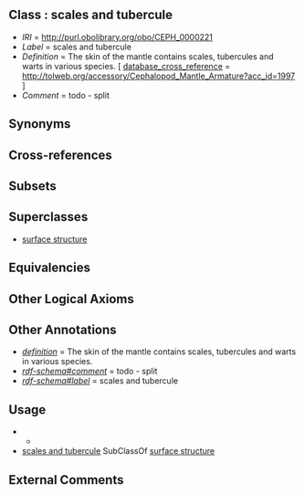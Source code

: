 
## Class : scales and tubercule

 * *IRI* = http://purl.obolibrary.org/obo/CEPH_0000221
 * *Label* = scales and tubercule
 * *Definition* = The skin of the mantle contains scales, tubercules and warts in various species.  [ [database_cross_reference](../../ef/oboInOwl#hasDbXref.md) = http://tolweb.org/accessory/Cephalopod_Mantle_Armature?acc_id=1997 ]
 * *Comment* = todo - split

## Synonyms


## Cross-references


## Subsets


## Superclasses

 * [surface structure](../../UBERON/02/UBERON_0003102.md)

## Equivalencies


## Other Logical Axioms


## Other Annotations

 * *[definition](../../IAO/15/IAO_0000115.md)* = The skin of the mantle contains scales, tubercules and warts in various species. 
 * *[rdf-schema#comment](../../nt/rdf-schema#comment.md)* = todo - split
 * *[rdf-schema#label](../../el/rdf-schema#label.md)* = scales and tubercule

## Usage

 * -
 * [scales and tubercule](../../CEPH/21/CEPH_0000221.md) SubClassOf [surface structure](../../UBERON/02/UBERON_0003102.md)

## External Comments

